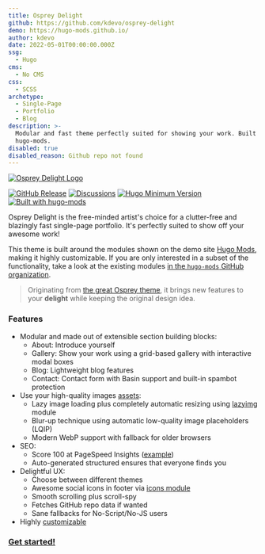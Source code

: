 ```yaml
---
title: Osprey Delight
github: https://github.com/kdevo/osprey-delight
demo: https://hugo-mods.github.io/
author: kdevo
date: 2022-05-01T00:00:00.000Z
ssg:
  - Hugo
cms:
  - No CMS
css:
  - SCSS
archetype:
  - Single-Page
  - Portfolio
  - Blog
description: >-
  Modular and fast theme perfectly suited for showing your work. Built with
  hugo-mods.
disabled: true
disabled_reason: Github repo not found
---
```


[![Osprey Delight Logo](https://raw.githubusercontent.com/kdevo/osprey-delight/master/images/osprey-delight-logo.png)](https://github.com/kdevo/osprey-delight)

[![GitHub Release](https://img.shields.io/github/v/release/kdevo/osprey-delight?style=flat-square&color=%230097a7&logo=github)](https://github.com/kdevo/osprey-delight/releases/latest)
[![Discussions](https://img.shields.io/badge/GitHub-Discussions-%230097a7?logo=github&style=flat-square)](https://github.com/kdevo/osprey-delight/discussions)
[![Hugo Minimum Version](https://img.shields.io/badge/hugo-%3E=v0.83-%230097a7?logo=hugo&style=flat-square)](https://github.com/gohugoio/hugo/releases)
[![Built with hugo-mods](https://img.shields.io/static/v1?label=%E2%9D%A4&message=hugo-mods&color=0097a7&style=flat-square)](https://github.com/hugo-mods)

Osprey Delight is the free-minded artist's choice for a clutter-free and blazingly fast single-page portfolio. It's perfectly suited to show off your awesome work! 

This theme is built around the modules shown on the demo site [Hugo Mods](https://hugo-mods.github.io/), making it highly customizable. 
If you are only interested in a subset of the functionality, take a look at the existing modules [in the `hugo-mods` GitHub organization](https://github.com/hugo-mods).

> Originating from [the great Osprey theme](https://github.com/tomanistor/osprey), it brings new features to your **delight** while keeping the original design idea.

### Features

- Modular and made out of extensible section building blocks:
  - About: Introduce yourself
  - Gallery: Show your work using a grid-based gallery with interactive modal boxes
  - Blog: Lightweight blog features
  - Contact: Contact form with Basin support and built-in spambot protection
- Use your high-quality images [assets](https://gohugo.io/categories/asset-management):
    - Lazy image loading plus completely automatic resizing using [lazyimg](https://github.com/hugo-mods/lazyimg) module
    - Blur-up technique using automatic low-quality image placeholders (LQIP)
    - Modern WebP support with fallback for older browsers
- SEO:
  - Score 100 at PageSpeed Insights ([example](https://pagespeed.web.dev/report?url=https%3A%2F%2Fkdevo.github.io%2F))
  - Auto-generated structured ensures that everyone finds you
- Delightful UX:
    - Choose between different themes
    - Awesome social icons in footer via [icons module](https://github.com/hugo-mods/icons)
    - Smooth scrolling plus scroll-spy
    - Fetches GitHub repo data if wanted
    - Sane fallbacks for No-Script/No-JS users
- Highly [customizable](https://github.com/kdevo/osprey-delight/blob/master/CUSTOMIZING.md)


### [Get started!](https://github.com/kdevo/osprey-delight#quickstart)
